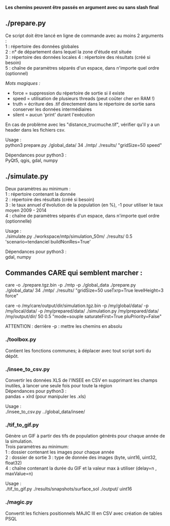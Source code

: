 **__Les chemins peuvent être passés en argument avec ou sans slash final__**  

## ./prepare.py
Ce script doit être lancé en ligne de commande avec au moins 2 arguments :  
    1 : répertoire des données globales  
    2 : n° de département dans lequel la zone d'étude est située  
    3 : répertoire des données locales
    4 : répertoire des résultats (créé si besoin)  
    5 : chaîne de paramètres séparés d'un espace, dans n'importe quel ordre (optionnel)  

*Mots magiques :*  
* force = suppression du répertoire de sortie si il existe  
* speed = utilisation de plusieurs threads (peut coûter cher en RAM !)  
* truth = écriture des .tif directement dans le répertoire de sortie sans conserver les données intermédiaires  
* silent = aucun 'print' durant l'exécution  

En cas de problème avec les "distance_trucmuche.tif", vérifier qu'il y a un header dans les fichiers csv.  

Usage :  
python3 prepare.py ./global_data/ 34 ./mtp/ ./results/ "gridSize=50 speed"  

Dépendances pour python3 :  
    PyQt5, qgis, gdal, numpy  

## ./simulate.py  
Deux paramètres au minimum :  
    1 : répertoire contenant la donnée  
    2 : répertoire des résultats (créé si besoin)  
    3 : le taux annuel d'évolution de la population (en %), -1 pour utiliser le taux moyen 2009 - 2014  
    4 : chaîne de paramètres séparés d'un espace, dans n'importe quel ordre (optionnelle)  

Usage :  
    ./simulate.py ./workspace/mtp/simulation_50m/ ./results/ 0.5 'scenario=tendanciel buildNonRes=True'

Dépendances pour python3 :  
    gdal, numpy  

## Commandes CARE qui semblent marcher :  

care -o ./prepare.tgz.bin  -p ./mtp -p ./global_data ./prepare.py ./global_data/ 34  ./mtp/ ./results/ "gridSize=50 useTxrp=True levelHeight=3 force"  

care -o /my/care/output/dir/simulation.tgz.bin -p /my/global/data/ -p /my/local/data/ -p /my/prepared/data/ ./simulation.py /my/prepared/data/ /my/output/dir/ 50 0.5 "mode=souple saturateFirst=True pluPriority=False"  

ATTENTION : derrière -p : mettre les chemins en absolu

### ./toolbox.py   
Contient les fonctions communes; à déplacer avec tout script sorti du dépôt.  

### ./insee_to_csv.py   
Convertir les données XLS de l'INSEE en CSV en supprimant les champs inutiles, à lancer une seule fois pour toute la région  
Dépendances pour python3 :  
    pandas + xlrd (pour manipuler les .xls)  

Usage :  
./insee_to_csv.py ../global_data/insee/  

### ./tif_to_gif.py  
Génère un GIF à partir des tifs de population générés pour chaque année de la simulation.  
Trois paramètres au minimum:  
    1 : dossier contenant les images pour chaque année  
    2 : dossier de sortie
    3 : type de donnée des images (byte, uint16, uint32, float32)  
    4 : chaîne contenant la durée du GIF et la valeur max à utiliser (delay=n , maxValue=n)  

Usage :  
./tif_to_gif.py ./results/snapshots/surface_sol ./output/ uint16

### ./magic.py  
Convertit les fichiers positionnels MAJIC III en CSV avec création de tables PSQL  
